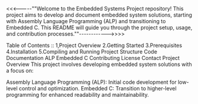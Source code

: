 <<<-----""Welcome to the Embedded Systems Project repository! This project aims to develop and document embedded system solutions, starting with Assembly Language Programming (ALP) and transitioning to Embedded C. 
This README will guide you through the project setup, usage, and contribution processes.""------------>>>>

Table of Contents ::
1,Project Overview
2.Getting Started
3.Prerequisites
4.Installation
5.Compiling and Running
Project Structure
Code Documentation
ALP
Embedded C
Contributing
License
Contact
Project Overview
This project involves developing embedded system solutions with a focus on:

Assembly Language Programming (ALP): Initial code development for low-level control and optimization.
Embedded C: Transition to higher-level programming for enhanced readability and maintainability.
